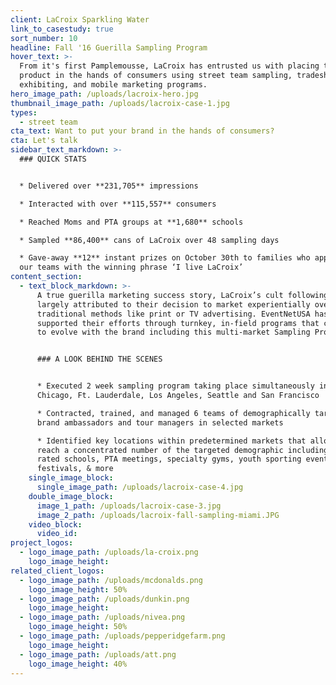 ```yaml
---
client: LaCroix Sparkling Water
link_to_casestudy: true
sort_number: 10
headline: Fall '16 Guerilla Sampling Program
hover_text: >-
  From it's first Pamplemousse, LaCroix has entrusted us with placing their
  product in the hands of consumers using street team sampling, tradeshow
  exhibiting, and mobile marketing programs.
hero_image_path: /uploads/lacroix-hero.jpg
thumbnail_image_path: /uploads/lacroix-case-1.jpg
types:
  - street team
cta_text: Want to put your brand in the hands of consumers?
cta: Let's talk
sidebar_text_markdown: >-
  ### QUICK STATS


  * Delivered over **231,705** impressions

  * Interacted with over **115,557** consumers

  * Reached Moms and PTA groups at **1,680** schools

  * Sampled **86,400** cans of LaCroix over 48 sampling days

  * Gave-away **12** instant prizes on October 30th to families who approached
  our teams with the winning phrase ‘I live LaCroix’
content_section:
  - text_block_markdown: >-
      A true guerilla marketing success story, LaCroix’s cult following can be
      largely attributed to their decision to market experientially over
      traditional methods like print or TV advertising. EventNetUSA has
      supported their efforts through turnkey, in-field programs that continue
      to evolve with the brand including this multi-market Sampling Program.


      ### A LOOK BEHIND THE SCENES


      * Executed 2 week sampling program taking place simultaneously in Austin,
      Chicago, Ft. Lauderdale, Los Angeles, Seattle and San Francisco

      * Contracted, trained, and managed 6 teams of demographically targeted
      brand ambassadors and tour managers in selected markets

      * Identified key locations within predetermined markets that allowed us to
      reach a concentrated number of the targeted demographic including top
      rated schools, PTA meetings, specialty gyms, youth sporting events, fall
      festivals, & more
    single_image_block:
      single_image_path: /uploads/lacroix-case-4.jpg
    double_image_block:
      image_1_path: /uploads/lacroix-case-3.jpg
      image_2_path: /uploads/lacroix-fall-sampling-miami.JPG
    video_block:
      video_id:
project_logos:
  - logo_image_path: /uploads/la-croix.png
    logo_image_height:
related_client_logos:
  - logo_image_path: /uploads/mcdonalds.png
    logo_image_height: 50%
  - logo_image_path: /uploads/dunkin.png
    logo_image_height:
  - logo_image_path: /uploads/nivea.png
    logo_image_height: 50%
  - logo_image_path: /uploads/pepperidgefarm.png
    logo_image_height:
  - logo_image_path: /uploads/att.png
    logo_image_height: 40%
---
```



